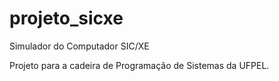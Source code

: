 # projeto_sicxe
Simulador do Computador SIC/XE

Projeto para a cadeira de Programação de Sistemas da UFPEL.